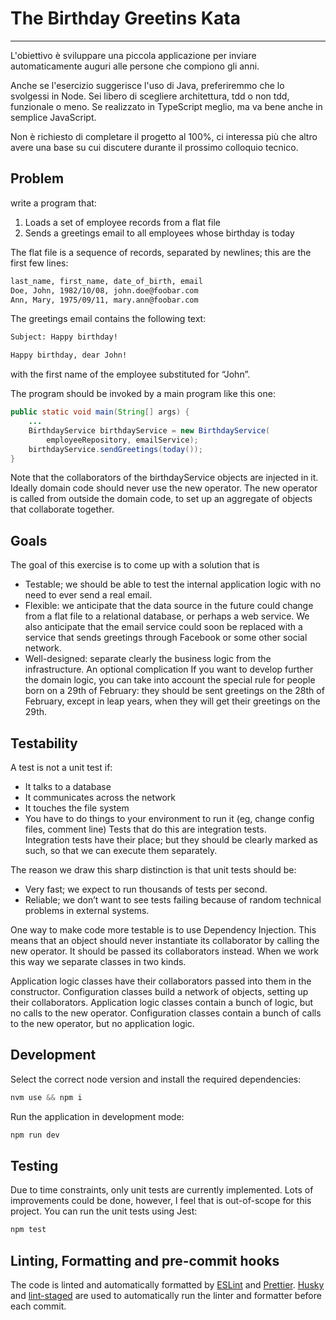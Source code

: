 # The Birthday Greetins Kata

---

L'obiettivo è sviluppare una piccola applicazione per inviare automaticamente auguri alle persone che compiono gli anni.

Anche se l'esercizio suggerisce l'uso di Java, preferiremmo che lo svolgessi in Node. Sei libero di scegliere architettura, tdd o non tdd, funzionale o meno. Se realizzato in TypeScript meglio, ma va bene anche in semplice JavaScript.

Non è richiesto di completare il progetto al 100%, ci interessa più che altro avere una base su cui discutere durante il prossimo colloquio tecnico.

## Problem

write a program that:

1. Loads a set of employee records from a flat file
2. Sends a greetings email to all employees whose birthday is today

The flat file is a sequence of records, separated by newlines; this are the first few lines:

```bash
last_name, first_name, date_of_birth, email
Doe, John, 1982/10/08, john.doe@foobar.com
Ann, Mary, 1975/09/11, mary.ann@foobar.com
```

The greetings email contains the following text:

```bash
Subject: Happy birthday!

Happy birthday, dear John!
```

with the first name of the employee substituted for “John”.

The program should be invoked by a main program like this one:

```java
public static void main(String[] args) {
    ...
    BirthdayService birthdayService = new BirthdayService(
        employeeRepository, emailService);
    birthdayService.sendGreetings(today());
}
```

Note that the collaborators of the birthdayService objects are injected in it. Ideally domain code should never use the new operator. The new operator is called from outside the domain code, to set up an aggregate of objects that collaborate together.

## Goals

The goal of this exercise is to come up with a solution that is

- Testable; we should be able to test the internal application logic with no need to ever send a real email.
- Flexible: we anticipate that the data source in the future could change from a flat file to a relational database, or perhaps a web service. We also anticipate that the email service could soon be replaced with a service that sends greetings through Facebook or some other social network.
- Well-designed: separate clearly the business logic from the infrastructure.
  An optional complication
  If you want to develop further the domain logic, you can take into account the special rule for people born on a 29th of February: they should be sent greetings on the 28th of February, except in leap years, when they will get their greetings on the 29th.

## Testability

A test is not a unit test if:

- It talks to a database
- It communicates across the network
- It touches the file system
- You have to do things to your environment to run it (eg, change config files, comment line)
  Tests that do this are integration tests.  
  Integration tests have their place; but they should be clearly marked as such, so that we can execute them separately.

The reason we draw this sharp distinction is that unit tests should be:

- Very fast; we expect to run thousands of tests per second.
- Reliable; we don’t want to see tests failing because of random technical problems in external systems.

One way to make code more testable is to use Dependency Injection. This means that an object should never instantiate its collaborator by calling the new operator. It should be passed its collaborators instead. When we work this way we separate classes in two kinds.

Application logic classes have their collaborators passed into them in the constructor.
Configuration classes build a network of objects, setting up their collaborators.
Application logic classes contain a bunch of logic, but no calls to the new operator. Configuration classes contain a bunch of calls to the new operator, but no application logic.

## Development

Select the correct node version and install the required dependencies:

```javascript
nvm use && npm i
```

Run the application in development mode:

```javascript
npm run dev
```

## Testing

Due to time constraints, only unit tests are currently implemented. Lots of improvements could be done, however, I feel that is out-of-scope for this project.
You can run the unit tests using Jest:

```javascript
npm test
```

## Linting, Formatting and pre-commit hooks

The code is linted and automatically formatted by [ESLint](https://eslint.org/) and [Prettier](https://prettier.io/). [Husky](https://typicode.github.io/husky/#/) and [lint-staged](https://www.npmjs.com/package/lint-staged) are used to automatically run the linter and formatter before each commit.
